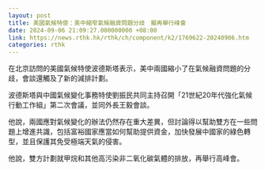 ```yaml
---
layout: post
title: 美國氣候特使：美中縮窄氣候融資問題分歧　擬再舉行峰會
date: 2024-09-06 21:09:27.000000000 +08:00
link: https://news.rthk.hk/rthk/ch/component/k2/1769622-20240906.htm
categories: rthk
---
```


在北京訪問的美國氣候特使波德斯塔表示，美中兩國縮小了在氣候融資問題的分歧，會談還觸及了新的減排計劃。

波德斯塔與中國氣候變化事務特使劉振民共同主持召開「21世紀20年代強化氣候行動工作組」第二次會議，並同外長王毅會談。

他說，兩國應對氣候變化的辦法仍然存在重大差異，但討論得以幫助雙方在一些問題上增進共識，包括富裕國家應當如何幫助提供資金，加快發展中國家的綠色轉型，並且保護其免受極端天氣的侵害。

他說，雙方計劃就甲烷和其他高污染非二氧化碳氣體的排放，再舉行高峰會。
